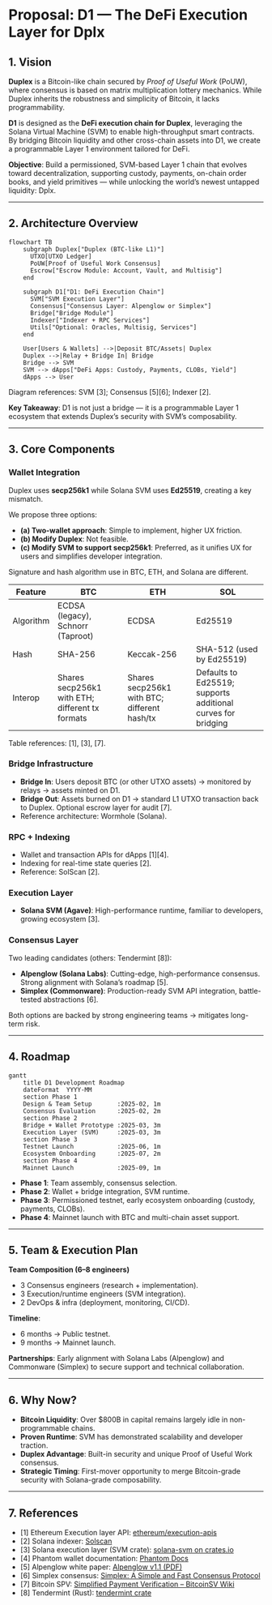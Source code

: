 # Proposal: D1 — The DeFi Execution Layer for Dplx

## 1. Vision

**Duplex** is a Bitcoin-like chain secured by *Proof of Useful Work* (PoUW), where consensus is based on matrix multiplication lottery mechanics. While Duplex inherits the robustness and simplicity of Bitcoin, it lacks programmability.

**D1** is designed as the **DeFi execution chain for Duplex**, leveraging the Solana Virtual Machine (SVM) to enable high-throughput smart contracts. By bridging Bitcoin liquidity and other cross-chain assets into D1, we create a programmable Layer 1 environment tailored for DeFi.

**Objective**: Build a permissioned, SVM-based Layer 1 chain that evolves toward decentralization, supporting custody, payments, on-chain order books, and yield primitives — while unlocking the world’s newest untapped liquidity: Dplx.

---

## 2. Architecture Overview

```mermaid
flowchart TB
    subgraph Duplex["Duplex (BTC-like L1)"]
      UTXO[UTXO Ledger]
      PoUW[Proof of Useful Work Consensus]
      Escrow["Escrow Module: Account, Vault, and Multisig"]
    end

    subgraph D1["D1: DeFi Execution Chain"]
      SVM["SVM Execution Layer"]
      Consensus["Consensus Layer: Alpenglow or Simplex"]
      Bridge["Bridge Module"]
      Indexer["Indexer + RPC Services"]
      Utils["Optional: Oracles, Multisig, Services"]
    end

    User[Users & Wallets] -->|Deposit BTC/Assets| Duplex
    Duplex -->|Relay + Bridge In| Bridge
    Bridge --> SVM
    SVM --> dApps["DeFi Apps: Custody, Payments, CLOBs, Yield"]
    dApps --> User
```

Diagram references: SVM [3]; Consensus [5][6]; Indexer [2].

**Key Takeaway**: D1 is not just a bridge — it is a programmable Layer 1 ecosystem that extends Duplex’s security with SVM’s composability.

---

## 3. Core Components

### Wallet Integration

Duplex uses **secp256k1** while Solana SVM uses **Ed25519**, creating a key mismatch.

We propose three options:

* **(a) Two-wallet approach**: Simple to implement, higher UX friction.
* **(b) Modify Duplex**: Not feasible.
* **(c) Modify SVM to support secp256k1**: Preferred, as it unifies UX for users and simplifies developer integration.

Signature and hash algorithm use in BTC, ETH, and Solana are different.

| Feature | BTC | ETH | SOL |
| --- | --- | --- | --- |
| Algorithm | ECDSA (legacy), Schnorr (Taproot) | ECDSA | Ed25519 |
| Hash | SHA-256 | Keccak-256 | SHA-512 (used by Ed25519) |
| Interop | Shares secp256k1 with ETH; different tx formats | Shares secp256k1 with BTC; different hash/tx | Defaults to Ed25519; supports additional curves for bridging |

Table references: [1], [3], [7].

### Bridge Infrastructure

* **Bridge In**: Users deposit BTC (or other UTXO assets) → monitored by relays → assets minted on D1.
* **Bridge Out**: Assets burned on D1 → standard L1 UTXO transaction back to Duplex. Optional escrow layer for audit [7].
* Reference architecture: Wormhole (Solana).

### RPC + Indexing

* Wallet and transaction APIs for dApps [1][4].
* Indexing for real-time state queries [2].
* Reference: SolScan [2].

### Execution Layer

* **Solana SVM (Agave)**: High-performance runtime, familiar to developers, growing ecosystem [3].

### Consensus Layer

Two leading candidates (others: Tendermint [8]):

* **Alpenglow (Solana Labs)**: Cutting-edge, high-performance consensus. Strong alignment with Solana’s roadmap [5].
* **Simplex (Commonware)**: Production-ready SVM API integration, battle-tested abstractions [6].

Both options are backed by strong engineering teams → mitigates long-term risk.

---

## 4. Roadmap

```mermaid
gantt
    title D1 Development Roadmap
    dateFormat  YYYY-MM
    section Phase 1
    Design & Team Setup       :2025-02, 1m
    Consensus Evaluation      :2025-02, 2m
    section Phase 2
    Bridge + Wallet Prototype :2025-03, 3m
    Execution Layer (SVM)     :2025-03, 3m
    section Phase 3
    Testnet Launch            :2025-06, 1m
    Ecosystem Onboarding      :2025-07, 2m
    section Phase 4
    Mainnet Launch            :2025-09, 1m
```

* **Phase 1**: Team assembly, consensus selection.
* **Phase 2**: Wallet + bridge integration, SVM runtime.
* **Phase 3**: Permissioned testnet, early ecosystem onboarding (custody, payments, CLOBs).
* **Phase 4**: Mainnet launch with BTC and multi-chain asset support.

---

## 5. Team & Execution Plan

**Team Composition (6–8 engineers)**

* 3 Consensus engineers (research + implementation).
* 3 Execution/runtime engineers (SVM integration).
* 2 DevOps & infra (deployment, monitoring, CI/CD).

**Timeline**:

* 6 months → Public testnet.
* 9 months → Mainnet launch.

**Partnerships**: Early alignment with Solana Labs (Alpenglow) and Commonware (Simplex) to secure support and technical collaboration.

---

## 6. Why Now?

* **Bitcoin Liquidity**: Over \$800B in capital remains largely idle in non-programmable chains.
* **Proven Runtime**: SVM has demonstrated scalability and developer traction.
* **Duplex Advantage**: Built-in security and unique Proof of Useful Work consensus.
* **Strategic Timing**: First-mover opportunity to merge Bitcoin-grade security with Solana-grade composability.

---

## 7. References

- [1] Ethereum Execution layer API: [ethereum/execution-apis](https://github.com/ethereum/execution-apis)
- [2] Solana indexer: [Solscan](https://solscan.io/)
- [3] Solana execution layer (SVM crate): [solana-svm on crates.io](https://crates.io/crates/solana-svm)
- [4] Phantom wallet documentation: [Phantom Docs](https://docs.phantom.com/introduction)
- [5] Alpenglow white paper: [Alpenglow v1.1 (PDF)](https://github.com/rogerANZA/Alpenglow-White-Paper/blob/main/Alpenglow-v1.1.pdf)
- [6] Simplex consensus: [Simplex: A Simple and Fast Consensus Protocol](https://ia.cr/2023/463)
- [7] Bitcoin SPV: [Simplified Payment Verification – BitcoinSV Wiki](https://wiki.bitcoinsv.io/index.php/Simplified_Payment_Verification)
- [8] Tendermint (Rust): [tendermint crate](https://crates.io/crates/tendermint)
